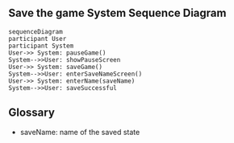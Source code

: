 ## Save the game System Sequence Diagram

```mermaid
sequenceDiagram
participant User
participant System
User->> System: pauseGame()
System-->>User: showPauseScreen
User->> System: saveGame()
System-->>User: enterSaveNameScreen()
User->> System: enterName(saveName)
System-->>User: saveSuccessful

```
## Glossary 

* saveName: name of the saved state
